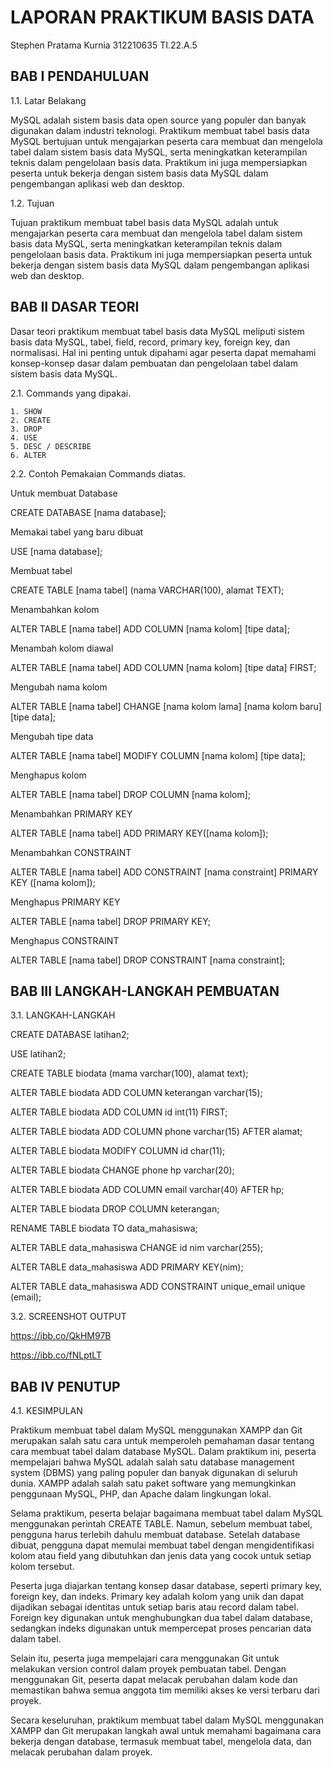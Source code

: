
# LAPORAN PRAKTIKUM BASIS DATA
Stephen Pratama Kurnia 312210635 TI.22.A.5

## BAB I PENDAHULUAN
1.1. Latar Belakang

MySQL adalah sistem basis data open source yang populer dan banyak digunakan dalam industri teknologi. Praktikum membuat tabel basis data MySQL bertujuan untuk mengajarkan peserta cara membuat dan mengelola tabel dalam sistem basis data MySQL, serta meningkatkan keterampilan teknis dalam pengelolaan basis data. Praktikum ini juga mempersiapkan peserta untuk bekerja dengan sistem basis data MySQL dalam pengembangan aplikasi web dan desktop.

1.2. Tujuan

Tujuan praktikum membuat tabel basis data MySQL adalah untuk mengajarkan peserta cara membuat dan mengelola tabel dalam sistem basis data MySQL, serta meningkatkan keterampilan teknis dalam pengelolaan basis data. Praktikum ini juga mempersiapkan peserta untuk bekerja dengan sistem basis data MySQL dalam pengembangan aplikasi web dan desktop.
## BAB II DASAR TEORI


Dasar teori praktikum membuat tabel basis data MySQL meliputi sistem basis data MySQL, tabel, field, record, primary key, foreign key, dan normalisasi. Hal ini penting untuk dipahami agar peserta dapat memahami konsep-konsep dasar dalam pembuatan dan pengelolaan tabel dalam sistem basis data MySQL.

2.1. Commands yang dipakai.

    1. SHOW
    2. CREATE
    3. DROP
    4. USE
    5. DESC / DESCRIBE
    6. ALTER
2.2. Contoh Pemakaian Commands diatas.

Untuk membuat Database


CREATE DATABASE [nama database];

Memakai tabel yang baru dibuat

USE [nama database];

Membuat tabel

CREATE TABLE [nama tabel] (nama VARCHAR(100), alamat TEXT);

Menambahkan kolom

ALTER TABLE [nama tabel] ADD COLUMN [nama kolom] [tipe data];

Menambah kolom diawal

ALTER TABLE [nama tabel] ADD COLUMN [nama kolom] [tipe data] FIRST;

Mengubah nama kolom

ALTER TABLE [nama tabel] CHANGE [nama kolom lama] [nama kolom baru] [tipe data];

Mengubah tipe data

ALTER TABLE [nama tabel] MODIFY COLUMN [nama kolom] [tipe data];

Menghapus kolom

ALTER TABLE [nama tabel] DROP COLUMN [nama kolom];

Menambahkan PRIMARY KEY

ALTER TABLE [nama tabel] ADD PRIMARY KEY([nama kolom]);

Menambahkan CONSTRAINT

ALTER TABLE [nama tabel] ADD CONSTRAINT [nama constraint] PRIMARY KEY ([nama kolom]);

Menghapus PRIMARY KEY

ALTER TABLE [nama tabel] DROP PRIMARY KEY;

Menghapus CONSTRAINT

ALTER TABLE [nama tabel] DROP CONSTRAINT [nama constraint];

## BAB III LANGKAH-LANGKAH PEMBUATAN

3.1. LANGKAH-LANGKAH


CREATE DATABASE latihan2;

USE latihan2;

CREATE TABLE biodata (mama varchar(100), alamat text);

ALTER TABLE biodata ADD COLUMN keterangan varchar(15);

ALTER TABLE biodata ADD COLUMN id int(11) FIRST;

ALTER TABLE biodata ADD COLUMN phone varchar(15) AFTER alamat;

ALTER TABLE biodata MODIFY COLUMN id char(11);

ALTER TABLE biodata CHANGE phone hp varchar(20);

ALTER TABLE biodata ADD COLUMN email varchar(40) AFTER hp;

ALTER TABLE biodata DROP COLUMN keterangan;

RENAME TABLE biodata TO data_mahasiswa;

ALTER TABLE data_mahasiswa CHANGE id nim varchar(255);

ALTER TABLE data_mahasiswa ADD PRIMARY KEY(nim);

ALTER TABLE data_mahasiswa ADD CONSTRAINT unique_email unique (email);

3.2. SCREENSHOT OUTPUT

https://ibb.co/QkHM97B

https://ibb.co/fNLptLT


## BAB IV PENUTUP
4.1. KESIMPULAN


 Praktikum membuat tabel dalam MySQL menggunakan XAMPP dan Git merupakan salah satu cara untuk memperoleh pemahaman dasar tentang cara membuat tabel dalam database MySQL. Dalam praktikum ini, peserta mempelajari bahwa MySQL adalah salah satu database management system (DBMS) yang paling populer dan banyak digunakan di seluruh dunia. XAMPP adalah salah satu paket software yang memungkinkan penggunaan MySQL, PHP, dan Apache dalam lingkungan lokal.

Selama praktikum, peserta belajar bagaimana membuat tabel dalam MySQL menggunakan perintah CREATE TABLE. Namun, sebelum membuat tabel, pengguna harus terlebih dahulu membuat database. Setelah database dibuat, pengguna dapat memulai membuat tabel dengan mengidentifikasi kolom atau field yang dibutuhkan dan jenis data yang cocok untuk setiap kolom tersebut.

Peserta juga diajarkan tentang konsep dasar database, seperti primary key, foreign key, dan indeks. Primary key adalah kolom yang unik dan dapat dijadikan sebagai identitas untuk setiap baris atau record dalam tabel. Foreign key digunakan untuk menghubungkan dua tabel dalam database, sedangkan indeks digunakan untuk mempercepat proses pencarian data dalam tabel.

Selain itu, peserta juga mempelajari cara menggunakan Git untuk melakukan version control dalam proyek pembuatan tabel. Dengan menggunakan Git, peserta dapat melacak perubahan dalam kode dan memastikan bahwa semua anggota tim memiliki akses ke versi terbaru dari proyek.

Secara keseluruhan, praktikum membuat tabel dalam MySQL menggunakan XAMPP dan Git merupakan langkah awal untuk memahami bagaimana cara bekerja dengan database, termasuk membuat tabel, mengelola data, dan melacak perubahan dalam proyek.
